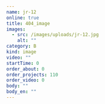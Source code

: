 ```yaml
---
name: jr-12
online: true
title: 404_image
images:
  - src: /images/uploads/jr-12.jpg
    alt: ""
category: B
kind: image
video: ""
startTime: 0
order_about: 0
order_projects: 110
order_video: 0
body: ""
body_en: ""
---
```

